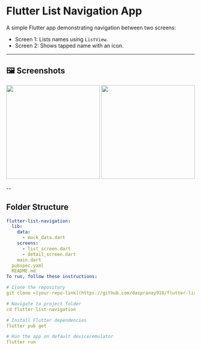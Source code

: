 # Flutter List Navigation App

A simple Flutter app demonstrating navigation between two screens:  
- Screen 1: Lists names using `ListView`.  
- Screen 2: Shows tapped name with an icon.  
---
## 🖼 Screenshots
<p align="center">
<img src="images/name_list.jpg" width="250" />
<img src="images/detail_screen.jpg" width="250" />
</p>
--

## Folder Structure

```yaml
flutter-list-navigation:
  lib:
    data:
      - mock_data.dart
    screens:
      - list_screen.dart
      - detail_screen.dart
    main.dart
  pubspec.yaml
  README.md
To run, follow these instructions:

# Clone the repository
git clone <[your-repo-link](https://github.com/daspranay918/flutter-list-navigation)>

# Navigate to project folder
cd flutter-list-navigation

# Install Flutter dependencies
flutter pub get

# Run the app on default device/emulator
flutter run

